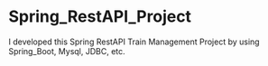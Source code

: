 # Spring_RestAPI_Project
I developed this Spring RestAPI Train Management Project by using Spring_Boot, Mysql, JDBC, etc.
